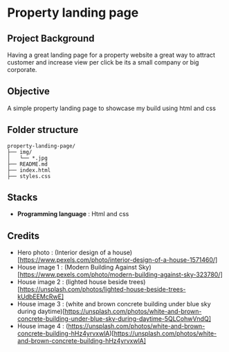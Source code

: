 # Property landing page 

## Project Background

Having a great landing page for a property website a great way to attract customer and increase view per click be its a small company or big corporate.

## Objective

A simple property landing page to showcase my build using html and css

## Folder structure

```
property-landing-page/
├── img/
│   └── *.jpg
├── README.md
├── index.html
├── styles.css
```

## Stacks

* **Programming language** : Html and css

## Credits

* Hero photo : (Interior design of a house)[https://www.pexels.com/photo/interior-design-of-a-house-1571460/]
* House image 1  : (Modern Building Against Sky)[https://www.pexels.com/photo/modern-building-against-sky-323780/]
* House image 2 : (lighted house beside trees)[https://unsplash.com/photos/lighted-house-beside-trees-kUdbEEMcRwE]
* House image 3 : (white and brown concrete building under blue sky during daytime)[https://unsplash.com/photos/white-and-brown-concrete-building-under-blue-sky-during-daytime-5QLCohwVndQ]
* House image 4 : (https://unsplash.com/photos/white-and-brown-concrete-building-hHz4yrvxwlA)[https://unsplash.com/photos/white-and-brown-concrete-building-hHz4yrvxwlA]
